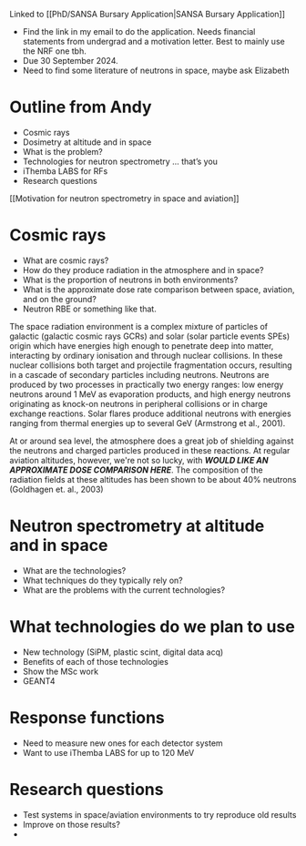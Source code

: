 Linked to [[PhD/SANSA Bursary Application|SANSA Bursary Application]] 

- Find the link in my email to do the application. Needs financial statements from undergrad and a motivation letter. Best to mainly use the NRF one tbh.
- Due 30 September 2024.
- Need to find some literature of neutrons in space, maybe ask Elizabeth

# Outline from Andy
- Cosmic rays
- Dosimetry at altitude and in space
- What is the problem?
- Technologies for neutron spectrometry … that’s you
- iThemba LABS for RFs
- Research questions

[[Motivation for neutron spectrometry in space and aviation]]



# Cosmic rays
- What are cosmic rays?
- How do they produce radiation in the atmosphere and in space?
- What is the proportion of neutrons in both environments?
- What is the approximate dose rate comparison between space, aviation, and on the ground?
- Neutron RBE or something like that.

The space radiation environment is a complex mixture of particles of galactic (galactic cosmic rays GCRs) and solar (solar particle events SPEs) origin which have energies high enough to penetrate deep into matter, interacting by ordinary ionisation and through nuclear collisions. In these nuclear collisions both target and projectile fragmentation occurs, resulting in a cascade of secondary particles including neutrons. Neutrons are produced by two processes in practically two energy ranges: low energy neutrons around 1 MeV as evaporation products, and high energy neutrons originating as knock-on neutrons in peripheral collisions or in charge exchange reactions. Solar flares produce additional neutrons with energies ranging from thermal energies up to several GeV (Armstrong et al., 2001).

At or around sea level, the atmosphere does a great job of shielding against the neutrons and charged particles produced in these reactions. At regular aviation altitudes, however, we're not so lucky, with ***WOULD LIKE AN APPROXIMATE DOSE COMPARISON HERE***. The composition of the radiation fields at these altitudes has been shown to be about 40% neutrons (Goldhagen et. al., 2003)


# Neutron spectrometry at altitude and in space

- What are the technologies?
- What techniques do they typically rely on?
- What are the problems with the current technologies?

# What technologies do we plan to use
- New technology (SiPM, plastic scint, digital data acq)
- Benefits of each of those technologies
- Show the MSc work
- GEANT4

# Response functions
- Need to measure new ones for each detector system
- Want to use iThemba LABS for up to 120 MeV

# Research questions
- Test systems in space/aviation environments to try reproduce old results
- Improve on those results?
- 
